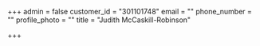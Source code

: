 +++
admin = false
customer_id = "301101748"
email = ""
phone_number = ""
profile_photo = ""
title = "Judith McCaskill-Robinson"

+++
